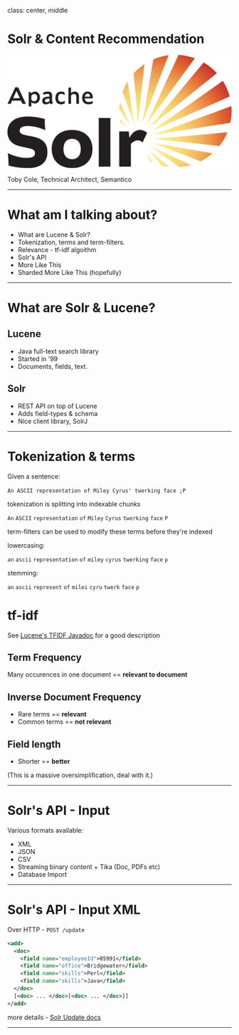 class: center, middle

# Solr &amp; Content Recommendation

![Solr Logo](solr_logo_rgb.png)

Toby Cole, Technical Architect, Semantico

---

# What am I talking about?

* What are Lucene &amp; Solr?
* Tokenization, terms and term-filters.
* Relevance - tf-idf algoithm
* Solr's API
* More Like This
* Sharded More Like This (hopefully)

---

# What are Solr &amp; Lucene?

## Lucene
* Java full-text search library
* Started in '99
* Documents, fields, text.

## Solr
* REST API on top of Lucene
* Adds field-types & schema
* Nice client library, SolrJ

---


# Tokenization &amp; terms
Given a sentence:

`An ASCII representation of Miley Cyrus' twerking face ;P`

tokenization is splitting into indexable chunks

`An` `ASCII` `representation` `of` `Miley` `Cyrus` `twerking` `face` `P`

term-filters can be used to modify these terms before they're indexed

lowercasing:

`an` `ascii` `representation` `of` `miley` `cyrus` `twerking` `face` `p`

stemming:

`an` `ascii` `represent` `of` `milei` `cyru` `twerk` `face` `p`

# tf-idf

See [Lucene's TFIDF Javadoc](http://lucene.apache.org/core/4_4_0/core/org/apache/lucene/search/similarities/TFIDFSimilarity.html) for a good description

## Term Frequency

Many occurences in one document == **relevant to document**

## Inverse Document Frequency

* Rare terms == **relevant**
* Common terms == **not relevant**

## Field length

* Shorter == **better**

(This is a massive oversimplification, deal with it.)

---
# Solr's API - Input
Various formats available:

* XML
* JSON
* CSV
* Streaming binary content + Tika (Doc, PDFs etc)
* Database Import

---
# Solr's API - Input XML

Over HTTP - 
`POST /update`

```xml
<add>
  <doc>
    <field name="employeeId">05991</field>
    <field name="office">Bridgewater</field>
    <field name="skills">Perl</field>
    <field name="skills">Java</field>
  </doc>
  [<doc> ... </doc>[<doc> ... </doc>]]
</add>
```


more details - [Solr Update docs](http://wiki.apache.org/solr/UpdateXmlMessages)

---
